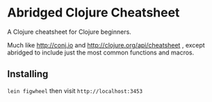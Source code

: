 # Abridged Clojure Cheatsheet

A Clojure cheatsheet for Clojure beginners.

Much like http://conj.io and http://clojure.org/api/cheatsheet , except abridged to include just the most common functions and macros.


## Installing

`lein figwheel` then visit `http://localhost:3453`

